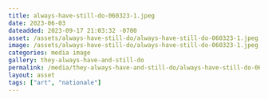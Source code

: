 ```yaml
---
title: always-have-still-do-060323-1.jpeg
date: 2023-06-03
dateadded: 2023-09-17 21:03:32 -0700
asset: /assets/always-have-still-do/always-have-still-do-060323-1.jpeg
image: /assets/always-have-still-do/always-have-still-do-060323-1.jpeg
categories: media image
gallery: they-always-have-and-still-do
permalink: /media/they-always-have-and-still-do/always-have-still-do-060323-1-jpeg
layout: asset
tags: ["art", "nationale"]
--- 
```

